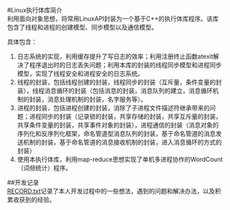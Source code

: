 #Linux执行体库简介  
利用面向对象思想，将常用LinuxAPI封装为一个基于C++的执行体库程序。该库包含了线程和进程的创建模型、同步模型以及通信模型。 

具体包含：

1. 日志系统的实现，利用缓存提升了写日志的效率；利用注册终止函数atexit解决了程序退出时的日志丢失问题；利用本库的封装的线程同步模型和进程同步模型，实现了线程安全和进程安全的日志系统。
2. 线程的封装，包括线程创建的封装，线程同步的封装（互斥量，条件变量的封装），线程消息循环的封装（包括消息的封装，消息队列的建立，消息循环机制的封装，消息处理机制的封装，名字服务等）。 
3. 进程的封装，包括进程创建的封装，消除了子进程文件描述符继承带来的问题；进程同步的封装（记录锁的封装，共享存储的封装，共享互斥量的封装，共享条件变量的封装，共享事件对象的封装），进程通信的封装（消息对象的序列化和反序列化框架，命名管道型消息队列的封装，基于命名管道的消息发送机制的封装，基于命名管道的消息接收机制的封装，进入消息循环的方式的封装）
4. 使用本执行体库，利用map-reduce思想实现了单机多进程协作的WordCount（词频统计）程序。

##开发记录  
[RECORD.txt](https://github.com/bohaoist/LibExcutor/blob/master/RECORD.txt)记录了本人开发过程中的一些想法，遇到的问题和解决办法，以及积累收获到的经验。 

